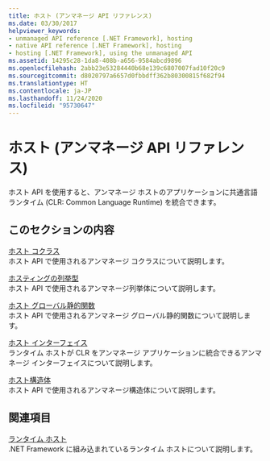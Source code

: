 ```yaml
---
title: ホスト (アンマネージ API リファレンス)
ms.date: 03/30/2017
helpviewer_keywords:
- unmanaged API reference [.NET Framework], hosting
- native API reference [.NET Framework], hosting
- hosting [.NET Framework], using the unmanaged API
ms.assetid: 14295c28-1da8-408b-a656-9584abcd9896
ms.openlocfilehash: 2abb23e53284440b68e139c6807007fad10f20c9
ms.sourcegitcommit: d8020797a6657d0fbbdff362b80300815f682f94
ms.translationtype: HT
ms.contentlocale: ja-JP
ms.lasthandoff: 11/24/2020
ms.locfileid: "95730647"
---
```

# <a name="hosting-unmanaged-api-reference"></a>ホスト (アンマネージ API リファレンス)

ホスト API を使用すると、アンマネージ ホストのアプリケーションに共通言語ランタイム (CLR: Common Language Runtime) を統合できます。  
  
## <a name="in-this-section"></a>このセクションの内容  

 [ホスト コクラス](hosting-coclasses.md)  
 ホスト API で使用されるアンマネージ コクラスについて説明します。  
  
 [ホスティングの列挙型](hosting-enumerations.md)  
 ホスト API で使用されるアンマネージ列挙体について説明します。  
  
 [ホスト グローバル静的関数](hosting-global-static-functions.md)  
 ホスト API で使用されるアンマネージ グローバル静的関数について説明します。  
  
 [ホスト インターフェイス](hosting-interfaces.md)  
 ランタイム ホストが CLR をアンマネージ アプリケーションに統合できるアンマネージ インターフェイスについて説明します。  
  
 [ホスト構造体](hosting-structures.md)  
 ホスト API で使用されるアンマネージ構造体について説明します。  
  
## <a name="related-sections"></a>関連項目  

 [ランタイム ホスト](/previous-versions/dotnet/netframework-4.0/a51xd4ze(v=vs.100))  
 .NET Framework に組み込まれているランタイム ホストについて説明します。
